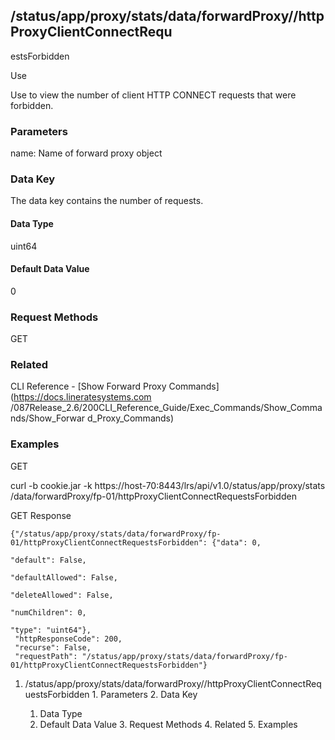 ## /status/app/proxy/stats/data/forwardProxy/<name>/httpProxyClientConnectRequ
estsForbidden

Use

Use to view the number of client HTTP CONNECT requests that were forbidden.

### Parameters

name: Name of forward proxy object

### Data Key

The data key contains the number of requests.

#### Data Type

uint64

#### Default Data Value

0

### Request Methods

GET

### Related

CLI Reference - [Show Forward Proxy Commands](https://docs.lineratesystems.com
/087Release_2.6/200CLI_Reference_Guide/Exec_Commands/Show_Commands/Show_Forwar
d_Proxy_Commands)

### Examples

GET

curl -b cookie.jar -k https://host-70:8443/lrs/api/v1.0/status/app/proxy/stats
/data/forwardProxy/fp-01/httpProxyClientConnectRequestsForbidden

GET Response

    
    {"/status/app/proxy/stats/data/forwardProxy/fp-01/httpProxyClientConnectRequestsForbidden": {"data": 0,
                                                                                                  "default": False,
                                                                                                  "defaultAllowed": False,
                                                                                                  "deleteAllowed": False,
                                                                                                  "numChildren": 0,
                                                                                                  "type": "uint64"},
     "httpResponseCode": 200,
     "recurse": False,
     "requestPath": "/status/app/proxy/stats/data/forwardProxy/fp-01/httpProxyClientConnectRequestsForbidden"}
    

  1. /status/app/proxy/stats/data/forwardProxy/<name>/httpProxyClientConnectRequestsForbidden
    1. Parameters
    2. Data Key
      1. Data Type
      2. Default Data Value
    3. Request Methods
    4. Related
    5. Examples

